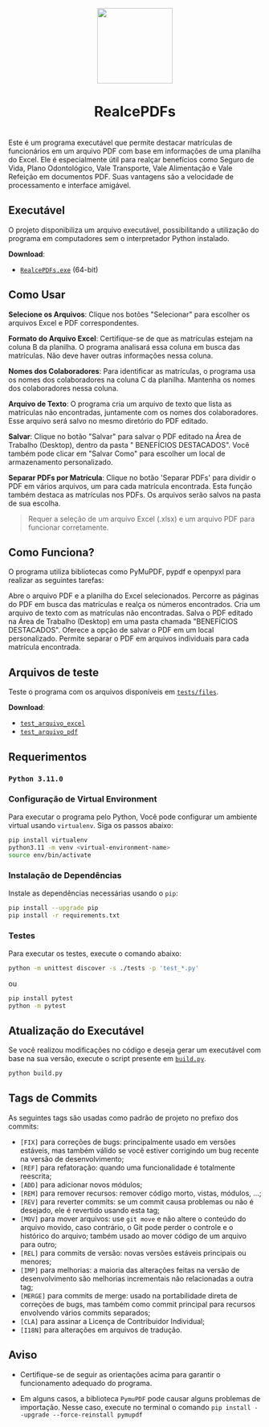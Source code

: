 <p align="center">
  <img height="150" src="resources/images/vigarista.ico">
</p>

<h1 align="center">RealcePDFs</h1>
<br>
Este é um programa executável que permite destacar matrículas de funcionários em um arquivo PDF com base em informações de uma planilha do Excel. Ele é especialmente útil para realçar benefícios como Seguro de Vida, Plano Odontológico, Vale Transporte, Vale Alimentação e Vale Refeição em documentos PDF. Suas vantagens são a velocidade de processamento e interface amigável.

## Executável

O projeto disponibiliza um arquivo executável, possibilitando a utilização do programa em computadores sem o
interpretador Python instalado.

**Download**:

- [`RealcePDFs.exe`][latest-release] (64-bit)

[latest-release]: https://github.com/flaviodotcom/RealcePDFs/raw/main/exe/RealcePDFs.exe

## Como Usar

**Selecione os Arquivos**: Clique nos botões "Selecionar" para escolher os arquivos Excel e PDF correspondentes.

**Formato do Arquivo Excel**: Certifique-se de que as matrículas estejam na coluna B da planilha. O programa analisará
essa
coluna em busca das matrículas. Não deve haver outras informações nessa coluna.

**Nomes dos Colaboradores**: Para identificar as matrículas, o programa usa os nomes dos colaboradores na coluna C da
planilha. Mantenha os nomes dos colaboradores nessa coluna.

**Arquivo de Texto**: O programa cria um arquivo de texto que lista as matrículas não encontradas, juntamente com os
nomes
dos colaboradores. Esse arquivo será salvo no mesmo diretório do PDF editado.

**Salvar**: Clique no botão "Salvar" para salvar o PDF editado na Área de Trabalho (Desktop), dentro da pasta "
BENEFÍCIOS
DESTACADOS". Você também pode clicar em "Salvar Como" para escolher um local de armazenamento personalizado.

**Separar PDFs por Matrícula**: Clique no botão 'Separar PDFs' para dividir o PDF em vários arquivos, um para cada
matrícula encontrada. Esta função também destaca as matrículas nos PDFs. Os arquivos serão salvos na pasta de sua
escolha.

> Requer a seleção de um arquivo Excel (.xlsx) e um arquivo PDF para funcionar corretamente.

## Como Funciona?

O programa utiliza bibliotecas como PyMuPDF, pypdf e openpyxl para realizar as seguintes tarefas:

Abre o arquivo PDF e a planilha do Excel selecionados.
Percorre as páginas do PDF em busca das matrículas e realça os números encontrados.
Cria um arquivo de texto com as matrículas não encontradas.
Salva o PDF editado na Área de Trabalho (Desktop) em uma pasta chamada "BENEFÍCIOS DESTACADOS".
Oferece a opção de salvar o PDF em um local personalizado.
Permite separar o PDF em arquivos individuais para cada matrícula encontrada.

## Arquivos de teste

Teste o programa com os arquivos disponíveis em [`tests/files`][test-files].

**Download**:

- [`test_arquivo_excel`][test-excel]
- [`test_arquivo_pdf`][test-pdf]

[test-files]: https://github.com/flaviodotcom/RealcePDFs/tree/main/tests/files

[test-pdf]: https://github.com/flaviodotcom/RealcePDFs/raw/main/tests/files/test_arquivo_pdf.pdf

[test-excel]: https://github.com/flaviodotcom/RealcePDFs/raw/main/tests/files/test_arquivo_excel.xlsx

## Requerimentos

### `Python 3.11.0`

### Configuração de Virtual Environment

Para executar o programa pelo Python, Você pode configurar um ambiente virtual usando `virtualenv`. Siga os passos
abaixo:

```bash
pip install virtualenv
python3.11 -m venv <virtual-environment-name>
source env/bin/activate
```

### Instalação de Dependências

Instale as dependências necessárias usando o `pip`:

```bash
pip install --upgrade pip
pip install -r requirements.txt
```

### Testes

Para executar os testes, execute o comando abaixo:

```bash
python -m unittest discover -s ./tests -p 'test_*.py'
```

ou

```bash
pip install pytest
python -m pytest
```

## Atualização do Executável

Se você realizou modificações no código e deseja gerar um executável com base na sua versão, execute o
script presente em [`build.py`][build.py].

```bash
python build.py
```

[build.py]: https://github.com/flaviodotcom/RealcePDFs/blob/main/build.py

## Tags de Commits

As seguintes tags são usadas como padrão de projeto no prefixo dos commits:

- `[FIX]` para correções de bugs: principalmente usado em versões estáveis, mas também válido se você estiver corrigindo
  um bug recente na versão de desenvolvimento;
- `[REF]` para refatoração: quando uma funcionalidade é totalmente reescrita;
- `[ADD]` para adicionar novos módulos;
- `[REM]` para remover recursos: remover código morto, vistas, módulos, ...;
- `[REV]` para reverter commits: se um commit causa problemas ou não é desejado, ele é revertido usando esta tag;
- `[MOV]` para mover arquivos: use `git move` e não altere o conteúdo do arquivo movido, caso contrário, o Git pode
  perder o controle e o histórico do arquivo; também usado ao mover código de um arquivo para outro;
- `[REL]` para commits de versão: novas versões estáveis principais ou menores;
- `[IMP]` para melhorias: a maioria das alterações feitas na versão de desenvolvimento são melhorias incrementais não
  relacionadas a outra tag;
- `[MERGE]` para commits de merge: usado na portabilidade direta de correções de bugs, mas também como commit principal
  para recursos envolvendo vários commits separados;
- `[CLA]` para assinar a Licença de Contribuidor Individual;
- `[I18N]` para alterações em arquivos de tradução.

## Aviso

- Certifique-se de seguir as orientações acima para garantir o funcionamento adequado do programa.


- Em alguns casos, a biblioteca `PymuPDF` pode causar alguns problemas de importação. Nesse caso, execute no terminal o
  comando `pip install --upgrade --force-reinstall pymupdf`

